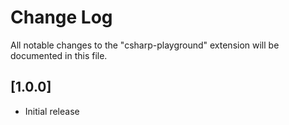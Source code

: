 # Change Log

All notable changes to the "csharp-playground" extension will be documented in this file.

## [1.0.0]

- Initial release